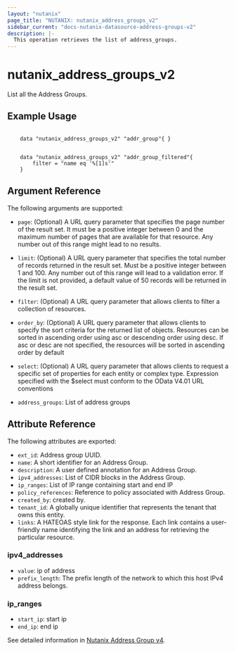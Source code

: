 ```yaml
---
layout: "nutanix"
page_title: "NUTANIX: nutanix_address_groups_v2"
sidebar_current: "docs-nutanix-datasource-address-groups-v2"
description: |-
  This operation retrieves the list of address_groups.
---
```


# nutanix_address_groups_v2

List all the Address Groups.

## Example Usage

``` hcl

    data "nutanix_address_groups_v2" "addr_group"{ }


    data "nutanix_address_groups_v2" "addr_group_filtered"{
        filter = "name eq '%[1]s'"
    }

```


## Argument Reference

The following arguments are supported:

* `page`: (Optional) A URL query parameter that specifies the page number of the result set. It must be a positive integer between 0 and the maximum number of pages that are available for that resource. Any number out of this range might lead to no results.
* `limit`: (Optional) A URL query parameter that specifies the total number of records returned in the result set. Must be a positive integer between 1 and 100. Any number out of this range will lead to a validation error. If the limit is not provided, a default value of 50 records will be returned in the result set.
* `filter`: (Optional) A URL query parameter that allows clients to filter a collection of resources.
* `order_by`: (Optional) A URL query parameter that allows clients to specify the sort criteria for the returned list of objects. Resources can be sorted in ascending order using asc or descending order using desc. If asc or desc are not specified, the resources will be sorted in ascending order by default
* `select`: (Optional) A URL query parameter that allows clients to request a specific set of properties for each entity or complex type. Expression specified with the $select must conform to the OData V4.01 URL conventions

* `address_groups`: List of address groups


## Attribute Reference

The following attributes are exported:

* `ext_id`: Address group UUID.
* `name`: A short identifier for an Address Group.
* `description`: A user defined annotation for an Address Group.
* `ipv4_addresses`: List of CIDR blocks in the Address Group.
* `ip_ranges`: List of IP range containing start and end IP
* `policy_references`: Reference to policy associated with Address Group.
* `created_by`: created by.
* `tenant_id`: A globally unique identifier that represents the tenant that owns this entity.
* `links`: A HATEOAS style link for the response. Each link contains a user-friendly name identifying the link and an address for retrieving the particular resource.


### ipv4_addresses
* `value`: ip of address
* `prefix_length`: The prefix length of the network to which this host IPv4 address belongs.


### ip_ranges
* `start_ip`: start ip
* `end_ip`: end ip




See detailed information in [Nutanix Address Group v4](https://developers.nutanix.com/api-reference?namespace=microseg&version=v4.0).